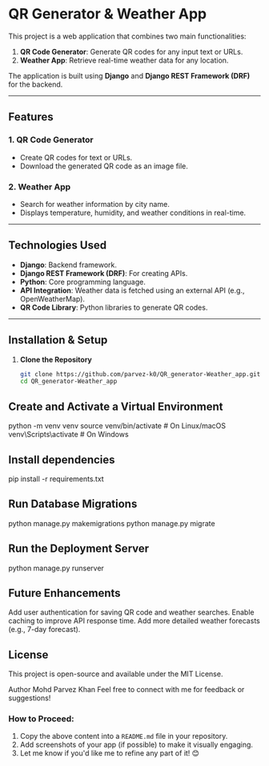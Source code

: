 # QR Generator & Weather App

This project is a web application that combines two main functionalities:
1. **QR Code Generator**: Generate QR codes for any input text or URLs.
2. **Weather App**: Retrieve real-time weather data for any location.

The application is built using **Django** and **Django REST Framework (DRF)** for the backend.

---

## Features

### 1. QR Code Generator
- Create QR codes for text or URLs.
- Download the generated QR code as an image file.

### 2. Weather App
- Search for weather information by city name.
- Displays temperature, humidity, and weather conditions in real-time.

---

## Technologies Used
- **Django**: Backend framework.
- **Django REST Framework (DRF)**: For creating APIs.
- **Python**: Core programming language.
- **API Integration**: Weather data is fetched using an external API (e.g., OpenWeatherMap).
- **QR Code Library**: Python libraries to generate QR codes.

---

## Installation & Setup

1. **Clone the Repository**
   ```bash
   git clone https://github.com/parvez-k0/QR_generator-Weather_app.git
   cd QR_generator-Weather_app
   
## Create and Activate a Virtual Environment
   python -m venv venv
   source venv/bin/activate  # On Linux/macOS
   venv\Scripts\activate     # On Windows
## Install dependencies
   pip install -r requirements.txt
## Run Database Migrations
   python manage.py makemigrations
   python manage.py migrate
## Run the Deployment Server
   python manage.py runserver
## Future Enhancements

Add user authentication for saving QR code and weather searches.
Enable caching to improve API response time.
Add more detailed weather forecasts (e.g., 7-day forecast).

## License

This project is open-source and available under the MIT License.


Author
Mohd Parvez Khan
Feel free to connect with me for feedback or suggestions!

### How to Proceed:
1. Copy the above content into a `README.md` file in your repository.
2. Add screenshots of your app (if possible) to make it visually engaging.
3. Let me know if you'd like me to refine any part of it! 😊

























